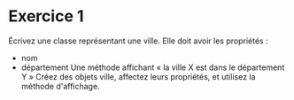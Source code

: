 # Exercice 1
Écrivez une classe représentant une ville.
Elle doit avoir les propriétés :
- nom
- département
Une méthode affichant « la ville X est dans le département Y »
Créez des objets ville, affectez leurs propriétés, et utilisez la méthode d'affichage.